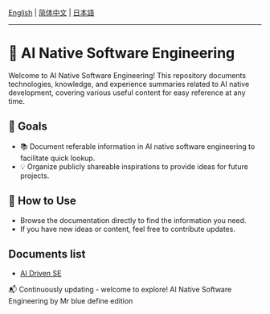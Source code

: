 [English](README.md) | [简体中文](README.zh-CN.md) | [日本語](README.ja.md)

---

# 📌 AI Native Software Engineering

Welcome to AI Native Software Engineering! 
This repository documents technologies, knowledge, and experience summaries related to AI native development, covering various useful content for easy reference at any time.

## 📖 Goals

- 📚 Document referable information in AI native software engineering to facilitate quick lookup.
- 💡 Organize publicly shareable inspirations to provide ideas for future projects.

## 🚀 How to Use

- Browse the documentation directly to find the information you need.
- If you have new ideas or content, feel free to contribute updates.

## Documents list

- [AI Driven SE](document/AI-Driven-SE.md)

📬 Continuously updating - welcome to explore! AI Native Software Engineering by Mr blue define edition




